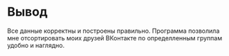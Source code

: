 # Вывод
Все данные корректны и построены правильно. Программа позволила мне отсортировать моих друзей ВКонтакте по определленным группам удобно и наглядно.
